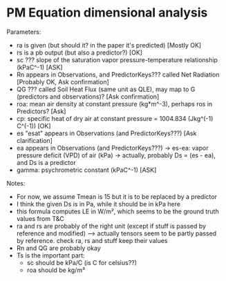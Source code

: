 # PM Equation dimensional analysis
Parameters:
* ra is given (but should it? in the paper it's predicted) [Mostly OK]
* rs is a pb output (but also a predictor?) [OK]
* sc ??? slope of the saturation vapor pressure-temperature relationship (kPaC^-1) [ASK]
* Rn appears in Observations, and PredictorKeys??? called Net Radiation [Probably OK, Ask confirmation]
* QG ??? called Soil Heat Flux (same unit as QLE), may map to G (predictors and observations)? [Ask confirmation]
* roa: mean air density at constant pressure (kg*m^-3), perhaps ros in Predictors? [Ask]
* cp: specific heat of dry air at constant pressure = 1004.834 (Jkg^(-1) C^(-1)) [OK]
* es "esat" appears in Observations (and PredictorKeys???) [Ask clarification]
* ea appears in Observations (and PredictorKeys???)
-> es-ea: vapor pressure deficit (VPD) of air (kPa)
-> actually, probably Ds = (es - ea), and Ds is a predictor
* gamma: psychrometric constant (kPaC^-1) [ASK]

Notes:
* For now, we assume Tmean is 15 but it is to be replaced by a predictor
* I think the given Ds is in Pa, while it should be in kPa here
* this formula computes LE in W/m², which seems to be the ground truth values from T&C
* ra and rs are probably of the right unit (except if stuff is passed by reference and modified)
--> actually tensors seem to be partly passed by reference. check ra, rs and stuff keep their values
* Rn and QG are probably okay
* Ts is the important part:
    * sc should be kPa/C (is C for celsius??)
    * roa should be kg/m³